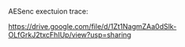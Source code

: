 AESenc exectuion trace:

https://drive.google.com/file/d/1Zt1NagmZAa0dSlk-OLfGrkJ2txcFhIUp/view?usp=sharing
